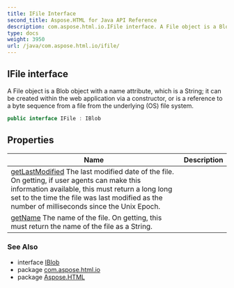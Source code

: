 ```yaml
---
title: IFile Interface
second_title: Aspose.HTML for Java API Reference
description: com.aspose.html.io.IFile interface. A File object is a Blob object with a name attribute which is a String it can be created within the web application via a constructor or is a reference to a byte sequence from a file from the underlying OS file system
type: docs
weight: 3950
url: /java/com.aspose.html.io/ifile/
---
```

## IFile interface

A File object is a Blob object with a name attribute, which is a String; it can be created within the web application via a constructor, or is a reference to a byte sequence from a file from the underlying (OS) file system.

```java
public interface IFile : IBlob
```

## Properties

| Name | Description |
| --- | --- |
| [getLastModified](../../com.aspose.html.io/ifile/lastmodified/) The last modified date of the file. On getting, if user agents can make this information available, this must return a long long set to the time the file was last modified as the number of milliseconds since the Unix Epoch. |
| [getName](../../com.aspose.html.io/ifile/name/) The name of the file. On getting, this must return the name of the file as a String. |

### See Also

* interface [IBlob](../iblob/)
* package [com.aspose.html.io](../../com.aspose.html.io/)
* package [Aspose.HTML](../../)

